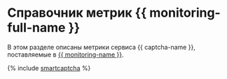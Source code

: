 # Справочник метрик {{ monitoring-full-name }}

В этом разделе описаны метрики сервиса {{ captcha-name }}, поставляемые в [{{ monitoring-name }}](../monitoring/).

{% include [smartcaptcha](../_includes/monitoring/metrics-ref/smartcaptcha.md) %}